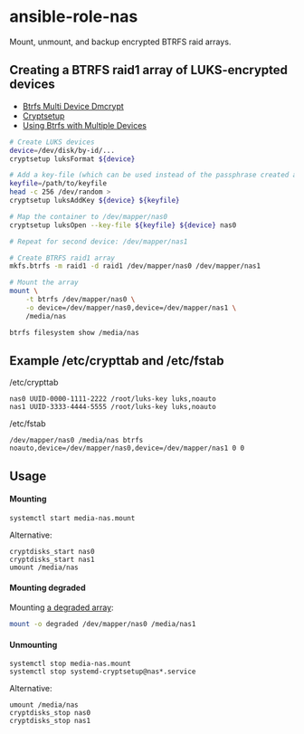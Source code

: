 # ansible-role-nas

Mount, unmount, and backup encrypted BTRFS raid arrays.

## Creating a BTRFS raid1 array of LUKS-encrypted devices

- [Btrfs Multi Device Dmcrypt](http://marc.merlins.org/perso/btrfs/post_2014-04-27_Btrfs-Multi-Device-Dmcrypt.html)
- [Cryptsetup](https://gitlab.com/cryptsetup/cryptsetup)
- [Using Btrfs with Multiple Devices](https://btrfs.wiki.kernel.org/index.php/Using_Btrfs_with_Multiple_Devices)

```bash
# Create LUKS devices
device=/dev/disk/by-id/...
cryptsetup luksFormat ${device}

# Add a key-file (which can be used instead of the passphrase created above)
keyfile=/path/to/keyfile
head -c 256 /dev/random > 
cryptsetup luksAddKey ${device} ${keyfile}

# Map the container to /dev/mapper/nas0
cryptsetup luksOpen --key-file ${keyfile} ${device} nas0

# Repeat for second device: /dev/mapper/nas1

# Create BTRFS raid1 array
mkfs.btrfs -m raid1 -d raid1 /dev/mapper/nas0 /dev/mapper/nas1

# Mount the array
mount \
    -t btrfs /dev/mapper/nas0 \
    -o device=/dev/mapper/nas0,device=/dev/mapper/nas1 \
    /media/nas

btrfs filesystem show /media/nas
```

## Example /etc/crypttab and /etc/fstab

/etc/crypttab

```
nas0 UUID-0000-1111-2222 /root/luks-key luks,noauto
nas1 UUID-3333-4444-5555 /root/luks-key luks,noauto

```

/etc/fstab

```
/dev/mapper/nas0 /media/nas btrfs noauto,device=/dev/mapper/nas0,device=/dev/mapper/nas1 0 0
```

## Usage

#### Mounting

```
systemctl start media-nas.mount
```

Alternative:

```
cryptdisks_start nas0
cryptdisks_start nas1
umount /media/nas
```

#### Mounting degraded

Mounting [a degraded array](https://btrfs.wiki.kernel.org/index.php/Using_Btrfs_with_Multiple_Devices#Replacing_failed_devices):

```bash
mount -o degraded /dev/mapper/nas0 /media/nas1
```

#### Unmounting

```
systemctl stop media-nas.mount
systemctl stop systemd-cryptsetup@nas*.service
```

Alternative:

```
umount /media/nas
cryptdisks_stop nas0
cryptdisks_stop nas1
```
